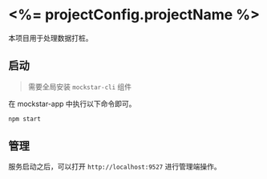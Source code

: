 # <%= projectConfig.projectName %>

本项目用于处理数据打桩。

## 启动

> 需要全局安装 `mockstar-cli` 组件

在 mockstar-app 中执行以下命令即可。

```bash
npm start
```

## 管理

服务启动之后，可以打开 `http://localhost:9527` 进行管理端操作。
